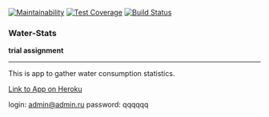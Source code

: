 [![Maintainability](https://api.codeclimate.com/v1/badges/b372e06dccdbec6abdc7/maintainability)](https://codeclimate.com/github/denis-ok/water-stats/maintainability) [![Test Coverage](https://api.codeclimate.com/v1/badges/b372e06dccdbec6abdc7/test_coverage)](https://codeclimate.com/github/denis-ok/water-stats/test_coverage) [![Build Status](https://travis-ci.org/denis-ok/water-stats.svg?branch=master)](https://travis-ci.org/denis-ok/water-stats)

### Water-Stats
**trial assignment**
___
This is app to gather water consumption statistics.

[Link to App on Heroku](https://fathomless-dusk-89619.herokuapp.com)

login: admin@admin.ru
password: qqqqqq